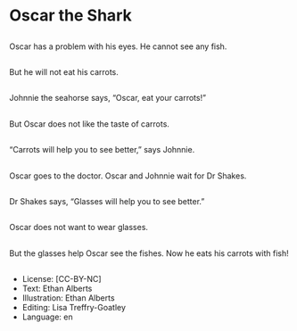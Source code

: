# Oscar the Shark

##
Oscar has a problem
with his eyes.
He cannot see any fish.

##
But he will not eat his
carrots.

##
Johnnie the seahorse
says, “Oscar, eat your
carrots!”

##
But Oscar does not like
the taste of carrots.

##
“Carrots will help you to
see better,” says
Johnnie.

##
Oscar goes to the
doctor.
Oscar and Johnnie wait
for Dr Shakes.

##
Dr Shakes says,
“Glasses will help you
to see better.”

##
Oscar does not want to
wear glasses.

##
But the glasses help
Oscar see the fishes.
Now he eats his carrots
with fish!

##
* License: [CC-BY-NC]
* Text: Ethan Alberts
* Illustration: Ethan Alberts
* Editing: Lisa Treffry-Goatley
* Language: en
